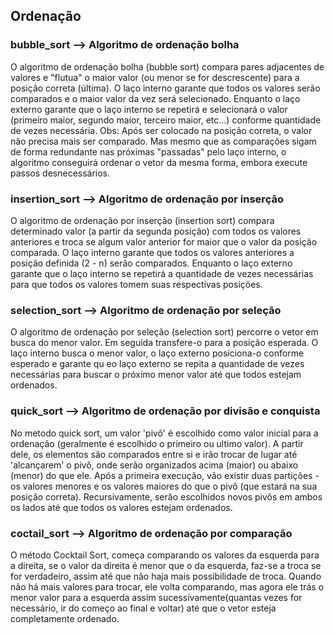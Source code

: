 ## Ordenação

### bubble_sort --> Algoritmo de ordenação bolha
   O algoritmo de ordenação bolha (bubble sort) compara pares adjacentes de valores e "flutua" o maior valor (ou menor se for descrescente) para a posição correta (última). 
   O laço interno garante que todos os valores serão comparados e o maior valor da vez será selecionado. Enquanto o laço externo garante que o laço interno se repetirá e selecionará o valor (primeiro maior, segundo maior, terceiro maior, etc...) conforme quantidade de vezes necessária. 
   Obs: Após ser colocado na posição correta, o valor não precisa mais ser comparado. Mas mesmo que as comparações sigam de forma redundante nas próximas "passadas" pelo laço interno, o algoritmo conseguirá ordenar o vetor da mesma forma, embora execute passos desnecessários.

### insertion_sort --> Algoritmo de ordenação por inserção
   O algoritmo de ordenação por inserção (insertion sort) compara determinado valor (a partir da segunda posição) com todos os valores anteriores e troca se algum valor anterior for maior que o valor da posição comparada.
   O laço interno garante que todos os valores anteriores a posição definida (2 - n) serão comparados. Enquanto o laço externo garante que o laço interno se repetirá a quantidade de vezes necessárias para que todos os valores tomem suas respectivas posições.

### selection_sort --> Algoritmo de ordenação por seleção
   O algoritmo de ordenação por seleção (selection sort) percorre o vetor em busca do menor valor. Em seguida transfere-o para a posição esperada.
   O laço interno busca o menor valor, o laço externo posiciona-o conforme esperado e garante qu eo laço externo se repita a quantidade de vezes necessárias para buscar o próximo menor valor até que todos estejam ordenados.  

### quick_sort --> Algoritmo de ordenação por divisão e conquista 
   No metodo quick sort, um valor 'pivô' é escolhido como valor inicial para a ordenação (geralmente é escolhido o primeiro ou ultimo valor). A partir dele, os elementos são comparados entre si e irão trocar de lugar até
   'alcançarem' o pivô, onde serão organizados acima (maior) ou abaixo (menor) do que ele. Após a primeira execução, vão existir duas  partições - os valores menores e os valores maiores do que o pivô (que estará na sua
   posição correta). Recursivamente, serão escolhidos novos pivôs em ambos os lados até que todos os valores estejam ordenados.
   
### coctail_sort --> Algoritmo de ordenação por comparação
   O método Cocktail Sort, começa comparando os valores da esquerda para a direita, se o valor da direita é menor que o da esquerda, faz-se a troca se for verdadeiro, assim até que não haja mais possibilidade de troca. Quando não há mais valores para trocar, ele volta comparando, mas agora ele trás o menor valor para a esquerda assim sucessivamente(quantas vezes for necessário, ir do começo ao final e voltar) até que o vetor esteja completamente ordenado.
